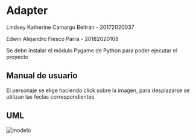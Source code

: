 # Adapter

Lindsey Katherine Camargo Beltrán - 20172020037

Edwin Alejandro Fiesco Parra - 20182020108

Se debe instalar el módulo Pygame de Python para poder ejecutar el proyecto

## Manual de usuario

El personaje se elige haciendo click sobre la imagen, para desplazarse se utilizan las feclas correspondientes

## UML

![modelo](https://user-images.githubusercontent.com/61293194/85093794-ca076a00-b1b2-11ea-8c93-a2876be9dd03.jpg)
